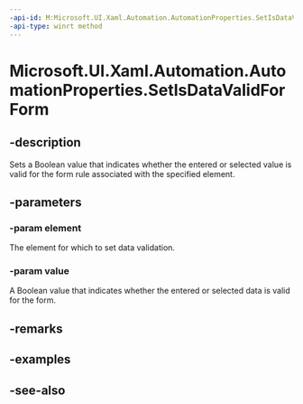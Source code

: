 ```yaml
---
-api-id: M:Microsoft.UI.Xaml.Automation.AutomationProperties.SetIsDataValidForForm(Microsoft.UI.Xaml.DependencyObject,System.Boolean)
-api-type: winrt method
---
```


<!-- Method syntax
public void SetIsDataValidForForm(Windows.UI.Xaml.DependencyObject element, System.Boolean value)
-->

# Microsoft.UI.Xaml.Automation.AutomationProperties.SetIsDataValidForForm

## -description
Sets a Boolean value that indicates whether the entered or selected value is valid for the form rule associated with the specified element.

## -parameters
### -param element
The element for which to set data validation.

### -param value
A Boolean value that indicates whether the entered or selected data is valid for the form.

## -remarks

## -examples

## -see-also
